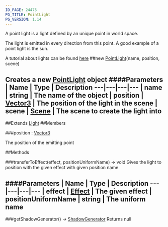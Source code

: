```yaml
---
ID_PAGE: 24475
PG_TITLE: PointLight
PG_VERSION: 1.14
---
```


A point light is a light defined by an unique point in world space.

The light is emitted in every direction from this point. A good example of a point light is the sun.

A tutorial about lights can be found [here](https://github.com/BabylonJS/Babylon.js/wiki/06-Lights)
##new [PointLight](/classes/PointLight)(name, position, scene)

Creates a new [PointLight](/classes/PointLight) object
####Parameters
 | Name | Type | Description
---|---|---|---
 | name | string | The name of the object
 | position | [Vector3](/classes/Vector3) | The position of the light in the scene
 | scene | [Scene](/classes/Scene) | The scene to create the light into
---

##Extends [Light](/classes/Light)
##Members

###position : [Vector3](/classes/Vector3)


The position of the emitting point



##Methods

###transferToEffect(effect, positionUniformName) &rarr; void
Gives the light to position with the given effect with given position name

####Parameters
 | Name | Type | Description
---|---|---|---
 | effect | [Effect](/classes/Effect) | The given effect
 | positionUniformName | string | The uniform name
---

###getShadowGenerator() &rarr; [ShadowGenerator](/classes/ShadowGenerator)
Returns null


